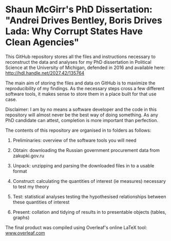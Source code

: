 # Shaun McGirr's PhD Dissertation: "Andrei Drives Bentley, Boris Drives Lada: Why Corrupt States Have Clean Agencies"

This GitHub repository stores all the files and instructions necessary to reconstruct the data and analyses for my PhD dissertation in Political Science at the University of Michigan, defended in 2016 and available here: http://hdl.handle.net/2027.42/135764

The main aim of storing the files and data on GitHub is to maximize the reproducibility of my findings. As the necessary steps cross a few different software tools, it makes sense to store them in a place built for that use case.

Disclaimer: I am by no means a software developer and the code in this repository will almost never be the best way of doing something. As any PhD candidate can attest, completion is more important than perfection.

The contents of this repository are organised in to folders as follows:

1. Preliminaries: overview of the software tools you will need

2. Obtain: downloading the Russian government procurement data from zakupki.gov.ru

3. Unpack: unzipping and parsing the downloaded files in to a usable format

4. Construct: calculating the quantities of interest (ie measures) necessary to test my theory

5. Test: statistical analyses testing the hypothesised relationships between these quantities of interest

6. Present: collation and tidying of results in to presentable objects (tables, graphs)

The final product was compiled using Overleaf's online LaTeX tool: www.overleaf.com 
